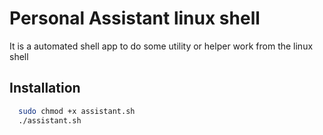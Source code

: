 
# Personal Assistant linux shell

It is a automated shell app to do some utility or helper work from the linux shell 




## Installation

```bash
  sudo chmod +x assistant.sh
  ./assistant.sh
```
    
